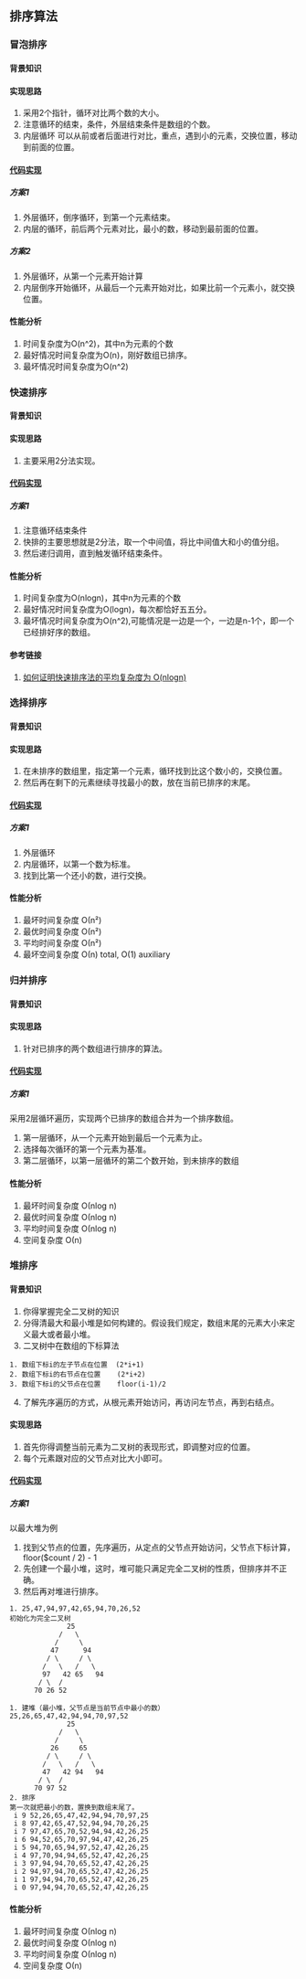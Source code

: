 ## 排序算法

### 冒泡排序

#### 背景知识

#### 实现思路
1. 采用2个指针，循环对比两个数的大小。
2. 注意循环的结束，条件，外层结束条件是数组的个数。
3. 内层循环 可以从前或者后面进行对比，重点，遇到小的元素，交换位置，移动到前面的位置。

#### [代码实现](./BubbleSort.php)

##### 方案1
1. 外层循环，倒序循环，到第一个元素结束。
2. 内层的循环，前后两个元素对比，最小的数，移动到最前面的位置。

##### 方案2
1. 外层循环，从第一个元素开始计算
2. 内层倒序开始循环，从最后一个元素开始对比，如果比前一个元素小，就交换位置。

#### 性能分析

1. 时间复杂度为O(n^2)，其中n为元素的个数
2. 最好情况时间复杂度为O(n)，刚好数组已排序。
3. 最坏情况时间复杂度为O(n^2)

### 快速排序

#### 背景知识

#### 实现思路
1. 主要采用2分法实现。

#### [代码实现](./QuickSort.php)

##### 方案1
1. 注意循环结束条件
2. 快排的主要思想就是2分法，取一个中间值，将比中间值大和小的值分组。
3. 然后递归调用，直到触发循环结束条件。

#### 性能分析

1. 时间复杂度为O(nlogn)，其中n为元素的个数
2. 最好情况时间复杂度为O(logn)，每次都恰好五五分。
3. 最坏情况时间复杂度为O(n^2),可能情况是一边是一个，一边是n-1个，即一个已经排好序的数组。

#### 参考链接
1. [如何证明快速排序法的平均复杂度为 O(nlogn)](https://www.zhihu.com/question/22393997)

### 选择排序

#### 背景知识

#### 实现思路
1. 在未排序的数组里，指定第一个元素，循环找到比这个数小的，交换位置。
2. 然后再在剩下的元素继续寻找最小的数，放在当前已排序的末尾。

#### [代码实现](./SelectSort.php)

##### 方案1
1. 外层循环
2. 内层循环，以第一个数为标准。
3. 找到比第一个还小的数，进行交换。

#### 性能分析

1. 最坏时间复杂度 О(n²)
2. 最优时间复杂度 О(n²)
3. 平均时间复杂度 О(n²)
4. 最坏空间复杂度 О(n) total, O(1) auxiliary

### 归并排序

#### 背景知识

#### 实现思路
1. 针对已排序的两个数组进行排序的算法。

#### [代码实现](./MergeSort.php)

##### 方案1
采用2层循环遍历，实现两个已排序的数组合并为一个排序数组。
1. 第一层循环，从一个元素开始到最后一个元素为止。
2. 选择每次循环的第一个元素为基准。
3. 第二层循环，以第一层循环的第二个数开始，到未排序的数组

#### 性能分析
1. 最坏时间复杂度 О(nlog n)
2. 最优时间复杂度 О(nlog n)
3. 平均时间复杂度 О(nlog n)
4. 空间复杂度   О(n)

### 堆排序

#### 背景知识
1. 你得掌握完全二叉树的知识
2. 分得清最大和最小堆是如何构建的。假设我们规定，数组末尾的元素大小来定义最大或者最小堆。
3. 二叉树中在数组的下标算法
```
1. 数组下标i的左子节点在位置  (2*i+1)
2. 数组下标i的右节点在位置    (2*i+2)
3. 数组下标i的父节点在位置    floor(i-1)/2
```
4. 了解先序遍历的方式，从根元素开始访问，再访问左节点，再到右结点。

#### 实现思路
1. 首先你得调整当前元素为二叉树的表现形式，即调整对应的位置。
2. 每个元素跟对应的父节点对比大小即可。

#### [代码实现](./HeapSort.php)

##### 方案1
以最大堆为例
1. 找到父节点的位置，先序遍历，从定点的父节点开始访问，父节点下标计算，floor($count / 2) - 1
2. 先创建一个最小堆，这时，堆可能只满足完全二叉树的性质，但排序并不正确。
3. 然后再对堆进行排序。
```
1. 25,47,94,97,42,65,94,70,26,52
初始化为完全二叉树
              25
            /   \
           /     \
          47      94
         / \     / \
        /   \   /   \
        97   42 65   94
       / \  /
      70 26 52

1. 建堆（最小堆，父节点是当前节点中最小的数）
25,26,65,47,42,94,94,70,97,52
              25
            /   \
           /     \
          26     65
         / \     / \
        /   \   /   \
        47   42 94   94
       / \  /
      70 97 52
2. 排序
第一次就把最小的数，置换到数组末尾了。
 i 9 52,26,65,47,42,94,94,70,97,25
 i 8 97,42,65,47,52,94,94,70,26,25
 i 7 97,47,65,70,52,94,94,42,26,25
 i 6 94,52,65,70,97,94,47,42,26,25
 i 5 94,70,65,94,97,52,47,42,26,25
 i 4 97,70,94,94,65,52,47,42,26,25
 i 3 97,94,94,70,65,52,47,42,26,25
 i 2 94,97,94,70,65,52,47,42,26,25
 i 1 97,94,94,70,65,52,47,42,26,25
 i 0 97,94,94,70,65,52,47,42,26,25

```

#### 性能分析
1. 最坏时间复杂度 О(nlog n)
2. 最优时间复杂度 О(nlog n)
3. 平均时间复杂度 О(nlog n)
4. 空间复杂度   О(n)
